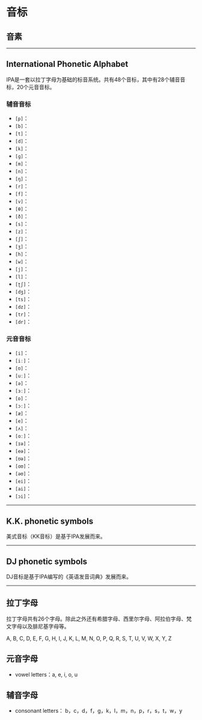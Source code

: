 # 音标

## 音素



---

## International Phonetic Alphabet

IPA是一套以拉丁字母为基础的标音系统。共有48个音标，其中有28个辅音音标，20个元音音标。

### 辅音音标

* `[p]`：
* `[b]`：
* `[t]`：
* `[d]`：
* `[k]`：
* `[ɡ]`：
* `[m]`：
* `[n]`：
* `[ŋ]`：
* `[r]`：
* `[f]`：
* `[v]`：
* `[θ]`：
* `[ð]`：
* `[s]`：
* `[z]`：
* `[ʃ]`：
* `[ʒ]`：
* `[h]`：
* `[w]`：
* `[j]`：
* `[l]`：
* `[ʈʃ]`：
* `[dʒ]`：
* `[ts]`：
* `[dz]`：
* `[tr]`：
* `[dr]`：

### 元音音标

* `[i]`：
* `[iː]`：
* `[ʊ]`：
* `[uː]`：
* `[ə]`：
* `[ɜː]`：
* `[ɒ]`：
* `[ɔː]`：
* `[æ]`：
* `[e]`：
* `[ʌ]`：
* `[ɑː]`：
* `[ɪə]`：
* `[eə]`：
* `[ʊə]`：
* `[ɑʊ]`：
* `[əʊ]`：
* `[ei]`：
* `[ai]`：
* `[ɔi]`：

---

## K.K. phonetic symbols

美式音标（KK音标）是基于IPA发展而来。

---

## DJ phonetic symbols

DJ音标是基于IPA编写的《英语发音词典》发展而来。

---

## 拉丁字母

拉丁字母共有26个字母。除此之外还有希腊字母、西里尔字母、阿拉伯字母、梵文字母以及腓尼基字母等。

A, B, C, D, E, F, G, H, I, J, K, L, M, N, O, P, Q, R, S, T, U, V, W, X, Y, Z

## 元音字母

* vowel letters：a, e, i, o, u

## 辅音字母

* consonant letters： b，c，d，f，g，k，l，m，n，p，r，s，t，w，y
